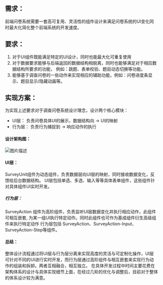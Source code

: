  
## 需求：
前端问卷系统需要一套高可复用、灵活性的组件设计来满足问卷系统的UI变化同时最大化简化整个前端系统的开发速度。


## 要求：

 1. 对于UI组件既能满足特定的UI设计，同时也能最大化可重复使用
 2. 对于数据要求能够与后端返回的数据结构相脱离，同时也能够满足对于相应数据结构所要求的功能，
例如：跳题、表单校验、题目动态切换等功能。
 3. 能够基于调查问卷的一些动作来实现相应的辅助功能，例如：问卷进度条显示、题目显示/隐藏动画等。


## 实现方案：

为实现上述要求对于调查问卷系统设计理念，设计两个核心模块：


- UI层：		负责问卷具体UI的展示，数据结构向 -> UI的映射
- 行为层：	负责行为捕捉到 -> 响应动作的执行


#### 设计架构图：
![图片描述](https://pubimg.xingren.com/95cf241e-ad13-4ba9-9596-44eb1c37be93.png)


#### UI层：
SurveyUnit组件为动态组件，负责数据层向UI层的映射，同时接收数据变化，反馈给后台数据结构。
UI层包括单选、多选、输入等等具体表单组件，这些组件针对具体组件UI实时开发。


##### 行为层：
SurveyAction 组件为高阶组件，负责监听UI层数据变化并执行相应动作，此组件可相互嵌套, 为某一组UI执行特定动作。同时此组件也可作为基成组件衍生高级组件来执行特定动作
行为层包括 SurveyAction、SurveyAction-Input、SurveyAction-Step等组件。

#### 总结：

整体设计流程通过将UI层与行为层分离来实现高度的灵活与可定制化操作，UI层可针对不同的UI进行实时开发，而行为层通过高阶组件与相互嵌套来实现行为动作的组装和拆卸。两者互相融合，相互独立。
在具体开发过程中时间主要花费在架构体系的设计与具体实现细节上面，在经过几轮的优化与调整后，目前对于整体的体系设计较为满意。














